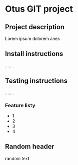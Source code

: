 # Otus GIT project

## Project description
Lorem ipsum dolorem anes

## Install instructions
.......

## Testing instructions
.......

### Feature listy
- 1
- 2
- 3
- 4

## Random header
random text
